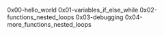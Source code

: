 0x00-hello_world
0x01-variables_if_else_while
0x02-functions_nested_loops
0x03-debugging
0x04-more_functions_nested_loops
